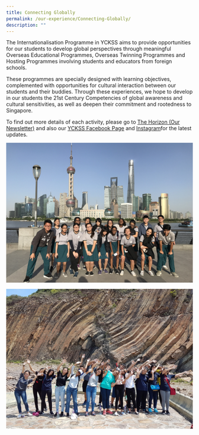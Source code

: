 ```yaml
---
title: Connecting Globally
permalink: /our-experience/Connecting-Globally/
description: ""
---
```

The Internationalisation Programme in YCKSS aims to provide opportunities for our students to develop global perspectives through meaningful Overseas Educational Programmes, Overseas Twinning Programmes and Hosting Programmes involving students and educators from foreign schools.

These programmes are specially designed with learning objectives, complemented with opportunities for cultural interaction between our students and their buddies. Through these experiences, we hope to develop in our students the 21st Century Competencies of global awareness and cultural sensitivities, as well as deepen their commitment and rootedness to Singapore.

To find out more details of each activity, please go to [The Horizon (Our Newsletter)](https://yiochukangsec.moe.edu.sg/our-experience/the-horizon-newsletter) and also our [YCKSS Facebook Page](https://www.facebook.com/yiochukangsec) and [Instagram](https://www.instagram.com/yoloyio/)for the latest updates.

![](/images/Our%20Experience/Connecting%20Globally/C1.jpg)

![](/images/Our%20Experience/Connecting%20Globally/C2.jpg)